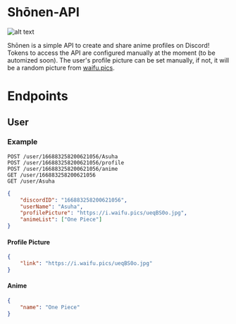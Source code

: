 # Shōnen-API
![alt text](https://i.imgur.com/FR9w3tg.png)

Shōnen is a simple API to create and share anime profiles on Discord! Tokens to access the API are configured manually at the moment (to be automized soon). The user's profile picture can be set manually, if not, it will be a random picture from [waifu.pics](https://waifu.pics).

# Endpoints

## User 

### Example
```
POST /user/166883258200621056/Asuha
POST /user/166883258200621056/profile
POST /user/166883258200621056/anime
GET /user/166883258200621056
GET /user/Asuha
```

```json
{
    "discordID": "166883258200621056",
    "userName": "Asuha",
    "profilePicture": "https://i.waifu.pics/ueqBS0o.jpg",
    "animeList": ["One Piece"]
}
```

#### Profile Picture 
```json
{
    "link": "https://i.waifu.pics/ueqBS0o.jpg"
}
```

#### Anime
```json
{
    "name": "One Piece"
}
```

